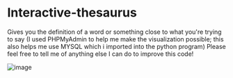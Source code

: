 # Interactive-thesaurus
Gives you the definition of a word or something close to what you're trying to say
(I used PHPMyAdmin to help me make the visualization possible; this also helps me use MYSQL which i imported into the python program)
Please feel free to tell me of anything else I can do to improve this code!


![image](https://user-images.githubusercontent.com/57652233/123557233-a4f1f380-d744-11eb-9acf-31f364057c67.png)
